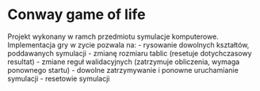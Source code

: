 # Conway game of life

Projekt wykonany w ramch przedmiotu symulacje komputerowe.
Implementacja gry w zycie pozwala na:
    - rysowanie dowolnych kształtów, poddawanych symulacji
    - zmianę rozmiaru tablic (resetuje dotychczasowy resultat)
    - zmiane reguł walidacyjnych (zatrzymuje obliczenia, wymaga ponownego startu)
    - dowolne zatrzymywanie i ponowne uruchamianie symulacji
    - resetowie symulacji